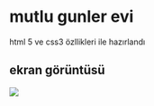 

<h1>mutlu gunler evi</h2>

html 5 ve css3 özllikleri ile hazırlandı

<h2>ekran görüntüsü</h2>

![](ekran.gif)

